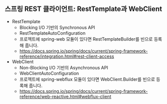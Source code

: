 ## 스프링 REST 클라이언트: RestTemplate과 WebClient
- RestTemplate
    * Blocking I/O 기반의 Synchronous API 
    * RestTemplateAutoConfiguration
    * 프로젝트에 spring-web 모듈이 있다면 RestTemplateBuilder를 빈으로 등록해 줍니다.
    * https://docs.spring.io/spring/docs/current/spring-framework-reference/integration.html#rest-client-access
- WebClient
    * Non-Blocking I/O 기반의 Asynchronous API
    * WebClientAutoConfiguration
    * 프로젝트에 spring-webflux 모듈이 있다면 WebClient.Builder를 빈으로 등록해 줍니다.
    * https://docs.spring.io/spring/docs/current/spring-framework-reference/web-reactive.html#webflux-client